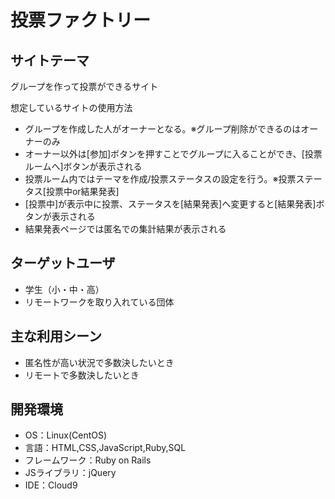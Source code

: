 # 投票ファクトリー

## サイトテーマ
グループを作って投票ができるサイト

想定しているサイトの使用方法
- グループを作成した人がオーナーとなる。※グループ削除ができるのはオーナーのみ
- オーナー以外は[参加]ボタンを押すことでグループに入ることができ、[投票ルームへ]ボタンが表示される
- 投票ルーム内ではテーマを作成/投票ステータスの設定を行う。※投票ステータス[投票中or結果発表]
- [投票中]が表示中に投票、ステータスを[結果発表]へ変更すると[結果発表]ボタンが表示される
- 結果発表ページでは匿名での集計結果が表示される

## ターゲットユーザ
- 学生（小・中・高）
- リモートワークを取り入れている団体

## 主な利用シーン
- 匿名性が高い状況で多数決したいとき
- リモートで多数決したいとき

## 開発環境
- OS：Linux(CentOS)
- 言語：HTML,CSS,JavaScript,Ruby,SQL
- フレームワーク：Ruby on Rails
- JSライブラリ：jQuery
- IDE：Cloud9
